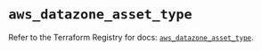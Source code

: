 # `aws_datazone_asset_type`

Refer to the Terraform Registry for docs: [`aws_datazone_asset_type`](https://registry.terraform.io/providers/hashicorp/aws/6.11.0/docs/resources/datazone_asset_type).
